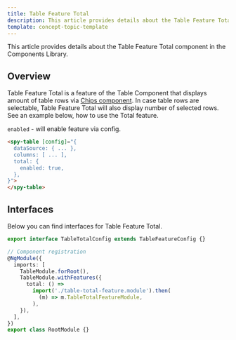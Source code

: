 ```yaml
---
title: Table Feature Total
description: This article provides details about the Table Feature Total component in the Components Library.
template: concept-topic-template
---
```


This article provides details about the Table Feature Total component in the Components Library.

## Overview

Table Feature Total is a feature of the Table Component that displays amount of table 
rows via [Chips component](/docs/marketplace/dev/front-end/ui-components-library/chips.html).
In case table rows are selectable, Table Feature Total will also display number of selected rows.
See an example below, how to use the Total feature.

`enabled` - will enable feature via config.

```html
<spy-table [config]="{
  dataSource: { ... },
  columns: [ ... ],
  total: {
    enabled: true,
  },                                                                                           
}">
</spy-table>
```

## Interfaces

Below you can find interfaces for Table Feature Total.

```ts
export interface TableTotalConfig extends TableFeatureConfig {}

// Component registration
@NgModule({
  imports: [
    TableModule.forRoot(),
    TableModule.withFeatures({
      total: () =>
        import('./table-total-feature.module').then(
          (m) => m.TableTotalFeatureModule,
        ),
    }),
  ],
})
export class RootModule {}
```
